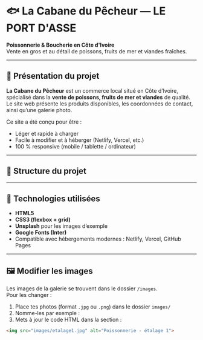 # 🐟 La Cabane du Pêcheur — LE PORT D'ASSE

**Poissonnerie & Boucherie en Côte d'Ivoire**  
Vente en gros et au détail de poissons, fruits de mer et viandes fraîches.

---

## 🌊 Présentation du projet

**La Cabane du Pêcheur** est un commerce local situé en Côte d’Ivoire, spécialisé dans la **vente de poissons, fruits de mer et viandes** de qualité.  
Le site web présente les produits disponibles, les coordonnées de contact, ainsi qu’une galerie photo.

Ce site a été conçu pour être :
- Léger et rapide à charger  
- Facile à modifier et à héberger (Netlify, Vercel, etc.)  
- 100 % responsive (mobile / tablette / ordinateur)

---

## 🧱 Structure du projet


---

## 🧰 Technologies utilisées

- **HTML5**  
- **CSS3 (flexbox + grid)**  
- **Unsplash** pour les images d’exemple  
- **Google Fonts (Inter)**  
- Compatible avec hébergements modernes : Netlify, Vercel, GitHub Pages

---

## 🖼️ Modifier les images

Les images de la galerie se trouvent dans le dossier `/images`.  
Pour les changer :

1. Place tes photos (format `.jpg` ou `.png`) dans le dossier `images/`
2. Nomme-les par exemple :
3. Mets à jour le code HTML dans la section :
```html
<img src="images/etalage1.jpg" alt="Poissonnerie - étalage 1">
